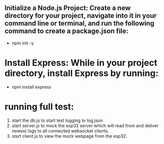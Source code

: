 


## Initialize a Node.js Project: Create a new directory for your project, navigate into it in your command line or terminal, and run the following command to create a package.json file:
- npm init -y

# Install Express: While in your project directory, install Express by running:
- npm install express

# running full test:
1. start the db.js to start test logging to log.json
2. start server.js to mock the esp32 server which will read from and deliver newest logs to all connected websocket clients.
3. start client.js to view the mock webpage from the esp32. 
